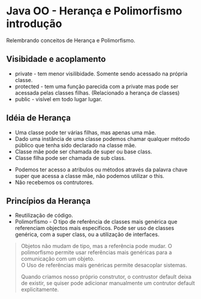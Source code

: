 # Java OO - Herança e Polimorfismo introdução
Relembrando conceitos de Herança e Polimorfismo.
<p></p>

## Visibidade e acoplamento
* private - tem menor visilibidade. Somente sendo acessado na própria classe.
* protected - tem uma função parecida com a private mas pode ser acessada pelas classes filhas. (Relacionado a herança de classes)
* public - visível em todo lugar lugar.
<p></p>

## Idéia de Herança
* Uma classe pode ter várias filhas, mas apenas uma mãe.
* Dado uma instância de uma classe podemos chamar qualquer método público que tenha sido declarado na classe mãe.
* Classe mãe pode ser chamada de super ou base class.
* Classe filha pode ser chamada de sub class.
<p></p>

* Podemos ter acesso a atribulos ou métodos através da palavra chave super que acessa a classe mãe, não podemos utilizar o this.
* Não recebemos os contrutores.
<p></p>

## Princípios da Herança
* Reutilização de código.
* Polimorfismo - O tipo de referência de classes mais genérica que referenciam objectos mais específicos. Pode ser uso de classes genérica, com a super class, ou a utilização de interfaces.

<p></p>
<blockquote>
  <p>Objetos não mudam de tipo, mas a referência pode mudar. O polimorfismo permite usar referências mais genéricas para a comunicação com um objeto.
  <br>O Uso de referências mais genéricas permite desacoplar sistemas.</p>
  <p>Quando criamos nosso próprio construtor, o contrustor default deixa de existir, se quiser pode adicionar manualmente um contrutor default explicitamente.
</blockquote>
